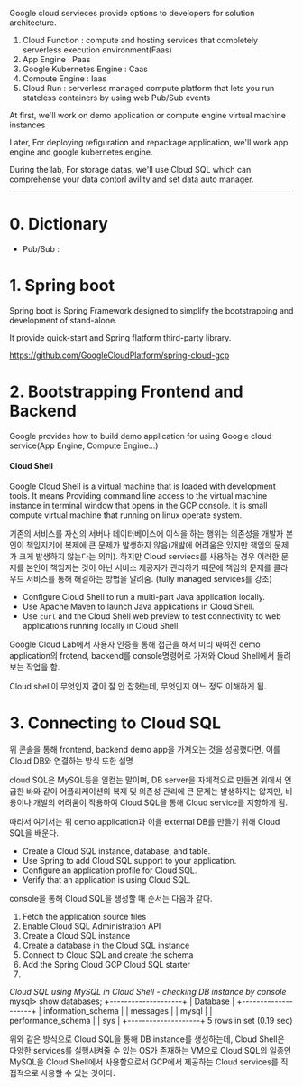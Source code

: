 
Google cloud servieces provide options to developers for solution architecture.

1.  Cloud Function : compute and hosting services that completely serverless execution environment(Faas)
2.  App Engine : Paas
3.  Google  Kubernetes Engine : Caas
4. Compute Engine : Iaas
5. Cloud Run : serverless managed compute platform that lets you run stateless containers by using web Pub/Sub events

At first, we'll work on demo application or compute engine virtual machine instances

Later, For deploying refiguration and repackage application, we'll work app engine and google kubernetes engine.

During the lab, For storage datas, we'll use Cloud SQL which can comprehense your data contorl avility and set data auto manager.

---

# 0. Dictionary

- Pub/Sub : 
# 1. Spring boot

Spring boot is Spring Framework designed to simplify the bootstrapping and development of stand-alone. 

It provide quick-start and Spring flatform third-party library.

https://github.com/GoogleCloudPlatform/spring-cloud-gcp

# 2. Bootstrapping Frontend and Backend

Google provides how to build demo application for using Google cloud service(App Engine, Compute Engine...)

#### Cloud Shell
Google Cloud Shell is a virtual machine that is loaded with development tools. It means Providing command line access to the virtual machine instance in terminal window that opens in the GCP console. It is small compute virtual machine that running on linux operate system.

기존의 서비스를 자신의 서버나 데이터베이스에 이식을 하는 행위는 의존성을 개발자 본인이 책임지기에 복제에 큰 문제가 발생하지 않음(개발에 어려움은 있지만 책임의 문제가 크게 발생하지 않는다는 의미). 하지만 Cloud serviecs를 사용하는 경우 이러한 문제를 본인이 책임지는 것이 아닌 서비스 제공자가 관리하기 때문에 책임의 문제를 클라우드 서비스를 통해 해결하는 방법을 알려줌.
(fully managed services를 강조)

- Configure Cloud Shell to run a multi-part Java application locally.
- Use Apache Maven to launch Java applications in Cloud Shell.
- Use `curl` and the Cloud Shell web preview to test connectivity to web applications running locally in Cloud Shell.

Google Cloud Lab에서 사용자 인증을 통해 접근을 해서 미리 짜여진 demo application의 frotend, backend를 console명령어로 가져와 Cloud Shell에서 돌려보는 작업을 함.

Cloud shell이 무엇인지 감이 잘 안 잡혔는데, 무엇인지 어느 정도 이해하게 됨.


# 3. Connecting to Cloud SQL

위 콘솔을 통해 frontend, backend demo app을 가져오는 것을 성공했다면, 이를 Cloud DB와 연결하는 방식 또한 설명

cloud SQL은 MySQL등을 일컫는 말이며, DB server을 자체적으로 만들면 위에서 언급한 바와 같이 어플리케이션의 복제 및 의존성 관리에 큰 문제는 발생하지는 않지만, 비용이나 개발의 어려움이 작용하여 Cloud SQL을 통해 Cloud service를 지향하게 됨. 

따라서 여기서는 위 demo application과 이을 external DB를 만들기 위해 Cloud SQL을 배운다. 

- Create a Cloud SQL instance, database, and table.
- Use Spring to add Cloud SQL support to your application.
- Configure an application profile for Cloud SQL.
- Verify that an application is using Cloud SQL.

console을 통해 Cloud SQL을 생성할 때 순서는 다음과 같다.

1. Fetch the application source files
2. Enable Cloud SQL Administration API
3. Create a Cloud SQL instance
4. Create a database in the Cloud SQL instance
5. Connect to Cloud SQL and create the schema
6. Add the Spring Cloud GCP Cloud SQL starter
7. 

*Cloud SQL using MySQL in Cloud Shell - checking DB instance by console*
mysql> show databases;
+--------------------+
| Database           |
+--------------------+
| information_schema |
| messages           |
| mysql              |
| performance_schema |
| sys                |
+--------------------+
5 rows in set (0.19 sec)

위와 같은 방식으로 Cloud SQL을 통해 DB instance를 생성하는데, Cloud Shell은 다양한 services를 실행시켜줄 수 있는 OS가 존재하는 VM으로 Cloud SQL의 일종인 MySQL을 Cloud Shell에서 사용함으로서 GCP에서 제공하는 Cloud services를 직접적으로 사용할 수 있는 것이다.

#